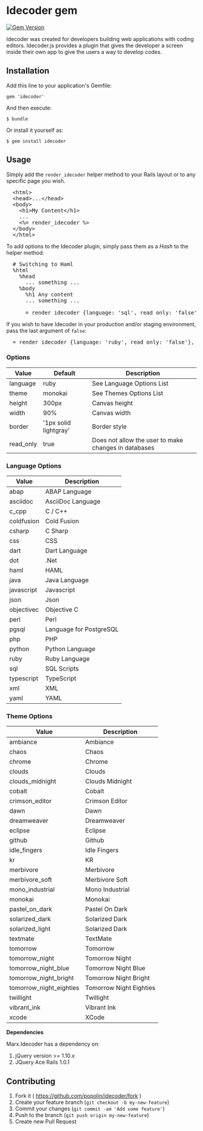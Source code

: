 # Idecoder gem

[![Gem Version](https://badge.fury.io/rb/idecoder.svg)](http://badge.fury.io/rb/idecoder)

Idecoder was created for developers building web applications with coding editors. Idecoder.js provides a plugin that gives the developer a screen inside their own app 
to give the users a way to develop codes.

## Installation

Add this line to your application's Gemfile:

    gem 'idecoder'

And then execute:

    $ bundle

Or install it yourself as:

    $ gem install idecoder
    
## Usage
Simply add the `render_idecoder` helper method to your Rails layout or to any specific page you wish.

<pre>
  &lt;html>
  &lt;head>...&lt;/head>
  &lt;body>
    &lt;h1>My Content&lt;/h1>
    ...
    &lt;%= render_idecoder %>
  &lt;/body>
  &lt;/html>
</pre>

To add options to the Idecoder plugin, simply pass them as a _Hash_ to the helper method:

<pre>
  # Switching to Haml
  %html
    %head
      ... something ...
    %body
      %h1 Any content
      ... something ...
      
      = render_idecoder {language: 'sql', read_only: 'false'}
</pre>

If you wish to have Idecoder in your production and/or staging environment, pass the last argument of `false`:

<pre>
  = render_idecoder {language: 'ruby', read_only: 'false'}, <i style='color: #c00'>false</i>
</pre>

### Options

| Value    | Default  | Description |
|----------|----------|------------------------------------------|
| language | ruby | See Language Options List |
| theme | monokai | See Themes Options List |
| height | 300px | Canvas height |
| width | 90% | Canvas width |
| border | '1px solid lightgray' | Border style |
| read_only | true | Does not allow the user to make changes in databases |

### Language Options

| Value    | Description |
|----------|------------------------------------------|
| abap | ABAP Language |
| asciidoc | AsciiDoc Language  |
| c_cpp | C / C++  |
| coldfusion | Cold Fusion  |
| csharp | C Sharp  |
| css | CSS  |
| dart | Dart Language  |
| dot | .Net  |
| haml | HAML  |
| java | Java Language  |
| javascript | Javascript  |
| json | Json  |
| objectivec | Objective C  |
| perl | Perl  |
| pgsql | Language for PostgreSQL  |
| php | PHP  |
| python | Python Language  |
| ruby | Ruby Language  |
| sql | SQL Scripts  |
| typescript | TypeScript  |
| xml | XML  |
| yaml | YAML  |


### Theme Options

| Value    | Description |
|----------|------------------------------------------|
| ambiance | Ambiance |
| chaos | Chaos |
| chrome | Chrome |
| clouds | Clouds |
| clouds_midnight | Clouds Midnight |
| cobalt | Cobalt |
| crimson_editor | Crimson Editor |
| dawn | Dawn |
| dreamweaver | Dreamweaver |
| eclipse | Eclipse |
| github | Github |
| idle_fingers | Idle Fingers |
| kr | KR |
| merbivore | Merbivore |
| merbivore_soft | Merbivore Soft |
| mono_industrial | Mono Industrial |
| monokai | Monokai |
| pastel_on_dark | Pastel On Dark |
| solarized_dark | Solarized Dark |
| solarized_light | Solarized Dark |
| textmate | TextMate |
| tomorrow | Tomorrow |
| tomorrow_night | Tomorrow Night |
| tomorrow_night_blue | Tomorrow Night Blue |
| tomorrow_night_bright | Tomorrow Night Bright |
| tomorrow_night_eighties | Tomorrow Night Eighties |
| twillight | Twillight |
| vibrant_ink | Vibrant Ink |
| xcode | XCode |

**Dependencies**

Marx.Idecoder has a dependency on:
1. jQuery version >= 1.10.x
2. JQuery Ace Rails  1.0.1


## Contributing

1. Fork it ( https://github.com/popolin/idecoder/fork )
2. Create your feature branch (`git checkout -b my-new-feature`)
3. Commit your changes (`git commit -am 'Add some feature'`)
4. Push to the branch (`git push origin my-new-feature`)
5. Create new Pull Request
